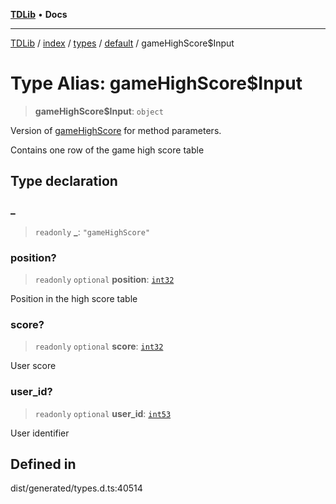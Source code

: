 [**TDLib**](../../../../../../README.md) • **Docs**

***

[TDLib](../../../../../../modules.md) / [index](../../../../../README.md) / [types](../../../README.md) / [default](../README.md) / gameHighScore$Input

# Type Alias: gameHighScore$Input

> **gameHighScore$Input**: `object`

Version of [gameHighScore](gameHighScore.md) for method parameters.

Contains one row of the game high score table

## Type declaration

### \_

> `readonly` **\_**: `"gameHighScore"`

### position?

> `readonly` `optional` **position**: [`int32`](int32.md)

Position in the high score table

### score?

> `readonly` `optional` **score**: [`int32`](int32.md)

User score

### user\_id?

> `readonly` `optional` **user\_id**: [`int53`](int53.md)

User identifier

## Defined in

dist/generated/types.d.ts:40514
